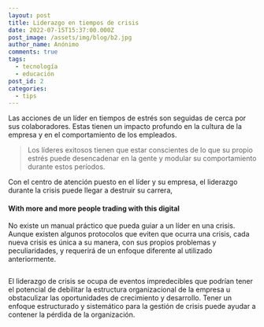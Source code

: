 ```yaml
---
layout: post
title: Liderazgo en tiempos de crisis
date: 2022-07-15T15:37:00.000Z
post_image: /assets/img/blog/b2.jpg
author_name: Anónimo
comments: true
tags:
  - tecnología
  - educación
post_id: 2
categories:
  - tips
---
```

<p>Las acciones de un líder en tiempos de estrés son seguidas de cerca por sus colaboradores. Estas tienen un impacto profundo en la cultura de la empresa y en el comportamiento de los empleados.</p>
  <blockquote>
      <p>Los líderes exitosos tienen que estar conscientes de lo que su propio estrés puede desencadenar en la gente y modular su comportamiento durante estos períodos. </p>
  </blockquote>							
  <p> Con el centro de atención puesto en el líder y su empresa, el liderazgo durante la crisis puede llegar a destruir su carrera,</p>
  <h4>With more and more people trading with this digital </h4>
  <p>No existe un manual práctico que pueda guiar a un líder en una crisis. Aunque existen algunos protocolos que eviten que ocurra una crisis, cada nueva crisis es única a su manera, con sus propios problemas y peculiaridades, y requerirá de un enfoque diferente al utilizado anteriormente.</p>
  <div class="img-blog left-blog-img">
      <img src="{{'/assets/img/blog/b3.jpg' | relative_url }}" alt="">
  </div>
  <div class="img-blog right-blog-img">
      <img src="{{'/assets/img/blog/b4.jpg' | relative_url }}" alt="">
  </div>
  <p>El liderazgo de crisis se ocupa de eventos impredecibles que podrían tener el potencial de debilitar la estructura organizacional de la empresa u obstaculizar las oportunidades de crecimiento y desarrollo. Tener un enfoque estructurado y sistemático para la gestión de crisis puede ayudar a contener la pérdida de la organización.</p>